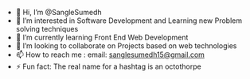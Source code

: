 - 👋 Hi, I’m @SangleSumedh
- 👀 I’m interested in Software Development and Learning new Problem solving techniques
- 🌱 I’m currently learning Front End Web Development 
- 💞️ I’m looking to collaborate on Projects based on web technologies
- 📫 How to reach me : email: sanglesumedh15@gmail.com  
- ⚡ Fun fact: The real name for a hashtag is an octothorpe

<!---
SangleSumedh/SangleSumedh is a ✨ special ✨ repository because its `README.md` (this file) appears on your GitHub profile.
You can click the Preview link to take a look at your changes.
--->
